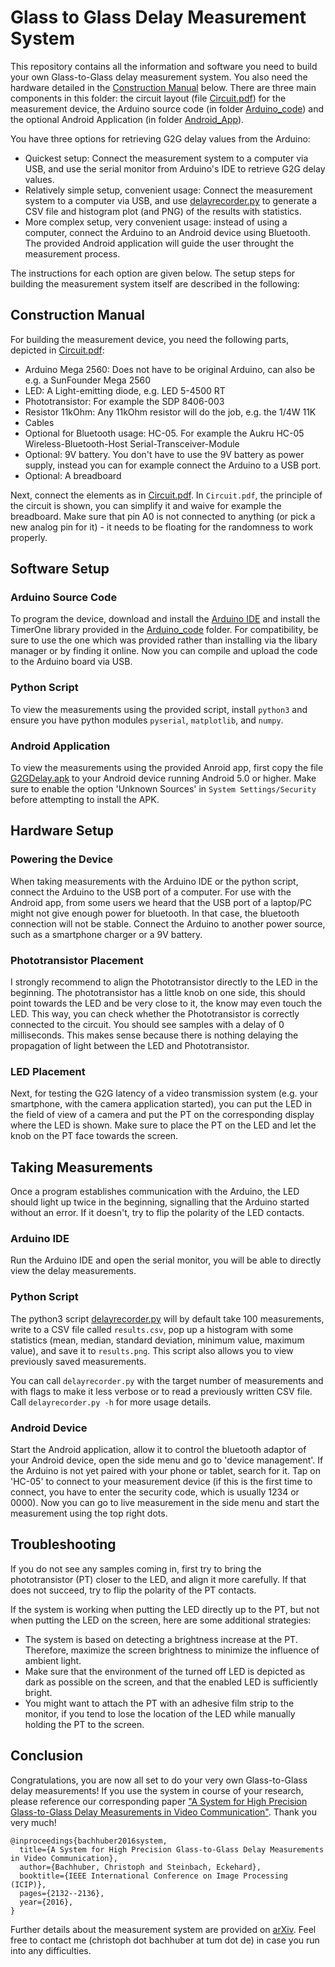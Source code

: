 # Glass to Glass Delay Measurement System

This repository contains all the information and software you need to build your own Glass-to-Glass delay measurement system. You also need the hardware detailed in the [Construction Manual](#construction-manual) below. There are three main components in this folder: the circuit layout (file [Circuit.pdf](Circuit.pdf)) for the measurement device, the Arduino source code (in folder [Arduino_code](Arduino_code)) and the optional Android Application (in folder [Android_App](Android_App)).

You have three options for retrieving G2G delay values from the Arduino:
- Quickest setup: Connect the measurement system to a computer via USB, and use the serial monitor from Arduino's IDE to retrieve G2G delay values.
- Relatively simple setup, convenient usage: Connect the measurement system to a computer via USB, and use [delayrecorder.py](delayrecorder.py) to generate a CSV file and histogram plot (and PNG) of the results with statistics.
- More complex setup, very convenient usage: instead of using a computer, connect the Arduino to an Android device using Bluetooth. The provided Android application will guide the user throught the measurement process.

The instructions for each option are given below. The setup steps for building the measurement system itself are described in the following:

## Construction Manual

For building the measurement device, you need the following parts, depicted in [Circuit.pdf](Circuit.pdf):

- Arduino Mega 2560: Does not have to be original Arduino, can also be e.g. a SunFounder Mega 2560
- LED: A Light-emitting diode, e.g. LED 5-4500 RT
- Phototransistor: For example the SDP 8406-003
- Resistor 11kOhm: Any 11kOhm resistor will do the job, e.g. the 1/4W 11K
- Cables
- Optional for Bluetooth usage: HC-05. For example the Aukru HC-05 Wireless-Bluetooth-Host Serial-Transceiver-Module
- Optional: 9V battery. You don't have to use the 9V battery as power supply, instead you can for example connect the Arduino to a USB port.
- Optional: A breadboard

Next, connect the elements as in [Circuit.pdf](Circuit.pdf). In `Circuit.pdf`, the principle of the circuit is shown, you can simplify it and waive for example the breadboard. Make sure that pin A0 is not connected to anything (or pick a new analog pin for it) - it needs to be floating for the randomness to work properly.

## Software Setup

### Arduino Source Code
To program the device, download and install the [Arduino IDE](https://www.arduino.cc/en/Main/Software) and install the TimerOne library provided in the [Arduino_code](Arduino_code) folder. For compatibility, be sure to use the one which was provided rather than installing via the libary manager or by finding it online. Now you can compile and upload the code to the Arduino board via USB.

### Python Script
To view the measurements using the provided script, install `python3` and ensure you have python modules `pyserial`, `matplotlib`, and `numpy`.

### Android Application
To view the measurements using the provided Anroid app, first copy the file [G2GDelay.apk](Android_App/G2GDelay.apk) to your Android device running Android 5.0 or higher. Make sure to enable the option 'Unknown Sources' in `System Settings/Security` before attempting to install the APK.

## Hardware Setup

### Powering the Device
When taking measurements with the Arduino IDE or the python script, connect the Arduino to the USB port of a computer. For use with the Android app, from some users we heard that the USB port of a laptop/PC might not give enough power for bluetooth. In that case, the bluetooth connection will not be stable. Connect the Arduino to another power source, such as a smartphone charger or a 9V battery.

### Phototransistor Placement
I strongly recommend to align the Phototransistor directly to the LED in the beginning. The phototransistor has a little knob on one side, this should point towards the LED and be very close to it, the know may even touch the LED. This way, you can check whether the Phototransistor is correctly connected to the circuit. You should see samples with a delay of 0 milliseconds. This makes sense because there is nothing delaying the propagation of light between the LED and Phototransistor.

### LED Placement
Next, for testing the G2G latency of a video transmission system (e.g. your smartphone, with the camera application started), you can put the LED in the field of view of a camera and put the PT on the corresponding display where the LED is shown. Make sure to place the PT on the LED and let the knob on the PT face towards the screen.

## Taking Measurements
Once a program establishes communication with the Arduino, the LED should light up twice in the beginning, signalling that the Arduino started without an error. If it doesn't, try to flip the polarity of the LED contacts.

### Arduino IDE
Run the Arduino IDE and open the serial monitor, you will be able to directly view the delay measurements.

### Python Script
The python3 script [delayrecorder.py](delayrecorder.py) will by default take 100 measurements, write to a CSV file called `results.csv`, pop up a histogram with some statistics (mean, median, standard deviation, minimum value, maximum value), and save it to `results.png`. This script also allows you to view previously saved measurements.

You can call `delayrecorder.py` with the target number of measurements and with flags to make it less verbose or to read a previously written CSV file. Call `delayrecorder.py -h` for more usage details.

### Android Device
Start the Android application, allow it to control the bluetooth adaptor of your Android device, open the side menu and go to 'device management'. If the Arduino is not yet paired with your phone or tablet, search for it. Tap on 'HC-05' to connect to your measurement device (if this is the first time to connect, you have to enter the security code, which is usually 1234 or 0000). Now you can go to live measurement in the side menu and start the measurement using the top right dots.

## Troubleshooting

If you do not see any samples coming in, first try to bring the phototransistor (PT) closer to the LED, and align it more carefully. If that does not succeed, try to flip the polarity of the PT contacts.

If the system is working when putting the LED directly up to the PT, but not when putting the LED on the screen, here are some additional strategies:
- The system is based on detecting a brightness increase at the PT. Therefore, maximize the screen brightness to minimize the influence of ambient light.
- Make sure that the environment of the turned off LED is depicted as dark as possible on the screen, and that the enabled LED is sufficiently bright.
- You might want to attach the PT with an adhesive film strip to the monitor, if you tend to lose the location of the LED while manually holding the PT to the screen.

## Conclusion

Congratulations, you are now all set to do your very own Glass-to-Glass delay measurements! If you use the system in course of your research, please reference our corresponding paper ["A System for High Precision Glass-to-Glass Delay Measurements in Video Communication"](https://doi.org/10.1109/ICIP.2016.7532735). Thank you very much!

    @inproceedings{bachhuber2016system,
      title={A System for High Precision Glass-to-Glass Delay Measurements in Video Communication},
      author={Bachhuber, Christoph and Steinbach, Eckehard},
      booktitle={IEEE International Conference on Image Processing (ICIP)},
      pages={2132--2136},
      year={2016},
    }

Further details about the measurement system are provided on [arXiv](https://arxiv.org/abs/1510.01134v1). Feel free to contact me (christoph dot bachhuber at tum dot de) in case you run into any difficulties.
